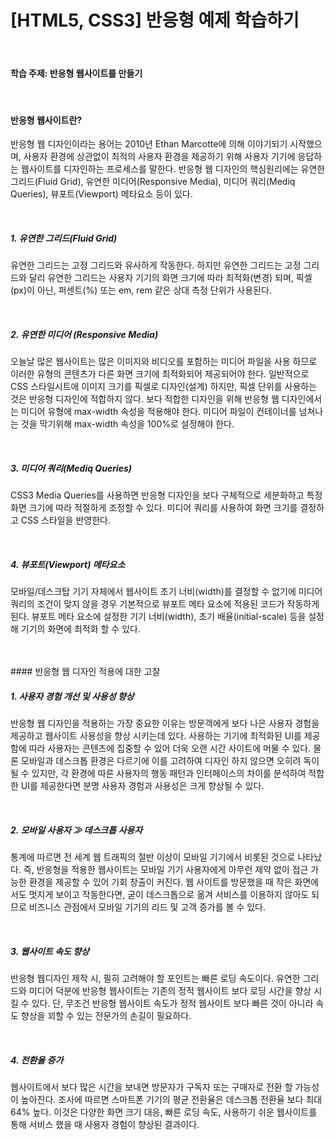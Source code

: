 # [HTML5, CSS3] 반응형 예제 학습하기

<br>

#### 학습 주제: 반응형 웹사이트를 만들기 

<br>

#### 반응형 웹사이트란?
반응형 웹 디자인이라는 용어는 2010년 Ethan Marcotte에 의해 이야기되기 시작했으며, 사용자 환경에 상관없이 최적의 사용자 환경을 제공하기 위해 사용자 기기에 응답하는 웹사이트를 디자인하는 프로세스를 말한다.
반응형 웹 디자인의 핵심원리에는 유연한 그리드(Fluid Grid), 유연한 미디어(Responsive Media), 미디어 쿼리(Mediq Queries), 뷰포트(Viewport) 메타요소 등이 있다.

<br>

##### 1. 유연한 그리드(Fluid Grid)
유연한 그리드는 고정 그리드와 유사하게 작동한다. 하지만 유연한 그리드는 고정 그리드와 달리 유연한 그리드는 사용자 기기의 화면 크기에 따라 최적화(변경) 되며, 픽셀(px)이 아닌, 퍼센트(%) 또는 em, rem 같은 상대 측정 단위가 사용된다.

<br>

##### 2. 유연한 미디어 (Responsive Media)
오늘날 많은 웹사이트는 많은 이미지와 비디오를 포함하는 미디어 파일을 사용 하므로 이러한 유형의 콘텐츠가 다른 화면 크기에 최적화되어 제공되어야 한다.
일반적으로 CSS 스타일시트에 이미지 크기를 픽셀로 디자인(설계) 하지만, 픽셀 단위를 사용하는 것은 반응형 디자인에 적합하지 않다.
보다 적합한 디자인을 위해 반응형 웹 디자인에서는 미디어 유형에 max-width 속성을 적용해야 한다.
미디어 파일이 컨테이너를 넘쳐나는 것을 막기위해 max-width 속성을 100%로 설정해야 한다.

<br>

##### 3. 미디어 쿼리(Mediq Queries)
CSS3 Media Queries를 사용하면 반응형 디자인을 보다 구체적으로 세분화하고 특정 화면 크기에 따라 적절하게 조정할 수 있다.
미디어 쿼리를 사용하여 화면 크기를 결정하고 CSS 스타일을 반영한다.


<br>

##### 4. 뷰포트(Viewport) 메타요소
모바일/데스크탑 기기 자체에서 웹사이트 초기 너비(width)를 결정할 수 없기에 미디어 쿼리의 조건이 맞지 않을 경우 기본적으로 뷰포트 메타 요소에 적용된 코드가 작동하게 된다.
뷰포트 메타 요소에 설정한 기기 너비(width), 초기 배율(initial-scale) 등을 설정해 기기의 화면에 최적화 할 수 있다.


<br>
<br>
#### 반응형 웹 디자인 적용에 대한 고찰 

<br>

##### 1. 사용자 경험 개선 및 사용성 향상
반응형 웹 디자인을 적용하는 가장 중요한 이유는 방문객에게 보다 나은 사용자 경험을 제공하고 웹사이트 사용성을 향상 시키는데 있다. 
사용하는 기기에 최적화된 UI를 제공함에 따라 사용자는 콘텐츠에 집중할 수 있어 더욱 오랜 시간 사이트에 머물 수 있다. 
물론 모바일과 데스크톱 환경은 다르기에 이를 고려하여 디자인 하지 않으면 오히려 독이 될 수 있지만, 각 환경에 따른 사용자의 행동 패턴과 인터페이스의 차이를 분석하여 적합한 UI를 제공한다면 분명 사용자 경험과 사용성은 크게 향상될 수 있다.

<br>

##### 2. 모바일 사용자 ≫ 데스크톱 사용자
통계에 따르면 전 세계 웹 트래픽의 절반 이상이 모바일 기기에서 비롯된 것으로 나타났다. 
즉, 반응형을 적용한 웹사이트는 모바일 기기 사용자에게 아무런 제약 없이 접근 가능한 환경을 제공할 수 있어 기회 창출이 커진다. 
웹 사이트를 방문했을 때 작은 화면에서도 멋지게 보이고 작동한다면, 굳이 데스크톱으로 옮겨 서비스를 이용하지 않아도 되므로 비즈니스 관점에서 모바일 기기의 리드 및 고객 증가를 볼 수 있다.

<br>


##### 3. 웹사이트 속도 향상
반응형 웹디자인 제작 시, 필히 고려해야 할 포인트는 빠른 로딩 속도이다. 
유연한 그리드와 미디어 덕분에 반응형 웹사이트는 기존의 정적 웹사이트 보다 로딩 시간을 향상 시킬 수 있다. 
단, 무조건 반응형 웹사이트 속도가 정적 웹사이트 보다 빠른 것이 아니라 속도 향상을 꾀할 수 있는 전문가의 손길이 필요하다.

<br>

##### 4. 전환율 증가
웹사이트에서 보다 많은 시간을 보내면 방문자가 구독자 또는 구매자로 전환 할 가능성이 높아진다. 
조사에 따르면 스마트폰 기기의 평균 전환율은 데스크톱 전환율 보다 최대 64% 높다. 
이것은 다양한 화면 크기 대응, 빠른 로딩 속도, 사용하기 쉬운 웹사이트를 통해 서비스 했을 때 사용자 경험이 향상된 결과이다.

